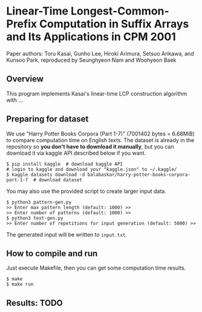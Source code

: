 # Linear-Time Longest-Common-Prefix Computation in Suffix Arrays and Its Applications in CPM 2001
Paper authors: Toru Kasai, Gunho Lee, Hiroki Arimura, Setsuo Arikawa, and Kunsoo Park, reproduced by Seunghyeon Nam and Woohyeon Baek

## Overview
This program implements Kasai's linear-time LCP construction algorithm with ...

## Preparing for dataset
We use "Harry Potter Books Corpora (Part 1-7)" (7001402 bytes = 6.68MiB) to compare computation time on English texts. The dataset is already in the repository so **you don't have to download it manually**, but you can download it via kaggle API described below if you want.
```
$ pip install kaggle  # download kaggle API
# login to kaggle and download your "kaggle.json" to ~/.kaggle/
$ kaggle datasets download -d balabaskar/harry-potter-books-corpora-part-1-7  # download dataset
```

You may also use the provided script to create larger input data.
```
$ python3 pattern-gen.py
>> Enter max pattern length (default: 1000) >>
>> Enter number of patterns (default: 1000) >>
$ python3 text-gen.py
>> Enter number of repetitions for input generation (default: 5000) >>
```
The generated input will be written to `input.txt`.

## How to compile and run
Just execute Makefile, then you can get some computation time results.
```
$ make
$ make run
```

## Results: TODO